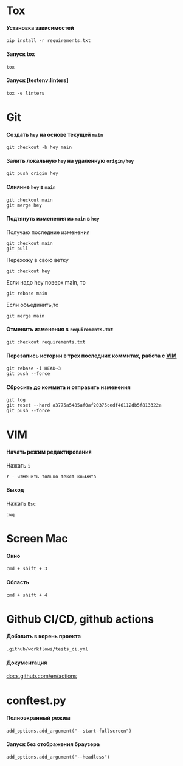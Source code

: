 # Tox
#### Установка зависимостей
```
pip install -r requirements.txt
```
#### Запуск tox
```
tox
```
#### Запуск [testenv:linters]
```
tox -e linters
```
# Git
#### Создать `hey` на основе текущей `main`
```
git checkout -b hey main
```
#### Залить локальную `hey` на удаленную `origin/hey`
```
git push origin hey
```
#### Слияние `hey` в `main`
```
git checkout main
git merge hey
```
#### Подтянуть изменения из `main` в `hey`
Получаю последние изменения
```
git checkout main
git pull
```
Перехожу в свою ветку
```
git checkout hey
```
Если надо hey поверх main, то
```
git rebase main
```
Если объединить,то
```
git merge main
```
#### Отменить изменения в `requirements.txt`
```
git checkout requirements.txt
```
#### Перезапись истории в трех последних коммитах, работа с [VIM](#VIM)
```
git rebase -i HEAD~3
git push --force
```
#### Сбросить до коммита и отправить изменения
```
git log
git reset --hard a3775a5485af0af20375cedf46112db5f813322a 
git push --force
```

# VIM
#### Начать режим редактирования
Нажать `i`
```
r - изменить только текст коммита
```
#### Выход
Нажать `Esc`
```
:wq
```
# Screen Mac
#### Окно
```
cmd + shift + 3
```
#### Область
```
cmd + shift + 4
```
# Github CI/CD, github actions
#### Добавить в корень проекта
```
.github/workflows/tests_ci.yml
```
#### Документация
[docs.github.com/en/actions](https://docs.github.com/en/actions/learn-github-actions/workflow-syntax-for-github-actions#jobsjob_idsteps)

# conftest.py
#### Полноэкранный режим
```
add_options.add_argument("--start-fullscreen")
```
#### Запуск без отображения браузера
```
add_options.add_argument("--headless")
```

